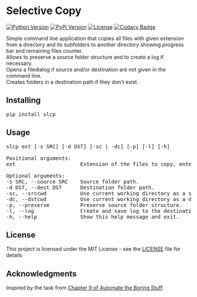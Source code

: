 # Selective Copy
[![Python Version](https://img.shields.io/pypi/pyversions/slcp.svg)](https://www.python.org/downloads/release/python-370/)
[![PyPi Version](https://img.shields.io/pypi/v/slcp.svg)](https://pypi.org/project/slcp/)
[![License](https://img.shields.io/github/license/pltnk/selective_copy.svg)](https://choosealicense.com/licenses/mit/)
[![Codacy Badge](https://api.codacy.com/project/badge/Grade/bdde9d33956642129d82d219328ad5cc)](https://www.codacy.com/app/pltnk/selective_copy?utm_source=github.com&amp;utm_medium=referral&amp;utm_content=pltnk/selective_copy&amp;utm_campaign=Badge_Grade)

Simple command line application that copies all files with given extension from a directory and its subfolders to another directory showing progress bar and remaining files counter.\
Allows to preserve a source folder structure and to create a log if necessary.\
Opens a filedialog if source and/or destination are not given in the command line.\
Creates folders in a destination path if they don't exist.

## Installing

<pre>
pip install slcp
</pre>

## Usage

<pre>
slcp ext [-s SRC] [-d DST] [-sc | -dc] [-p] [-l] [-h]

Positional arguments:
ext                     Extension of the files to copy, enter without a dot.

Optional arguments:
-s SRC, --source SRC    Source folder path.
-d DST, --dest DST      Destination folder path.
-sc, --srccwd           Use current working directory as a source folder.
-dc, --dstcwd           Use current working directory as a destination folder.
-p, --preserve          Preserve source folder structure.
-l, --log               Create and save log to the destination folder.
-h, --help              Show this help message and exit.
</pre>

## License

This project is licensed under the MIT License - see the [LICENSE](LICENSE) file for details

## Acknowledgments

Inspired by the task from [Chapter 9 of Automate the Boring Stuff](https://automatetheboringstuff.com/chapter9/).
